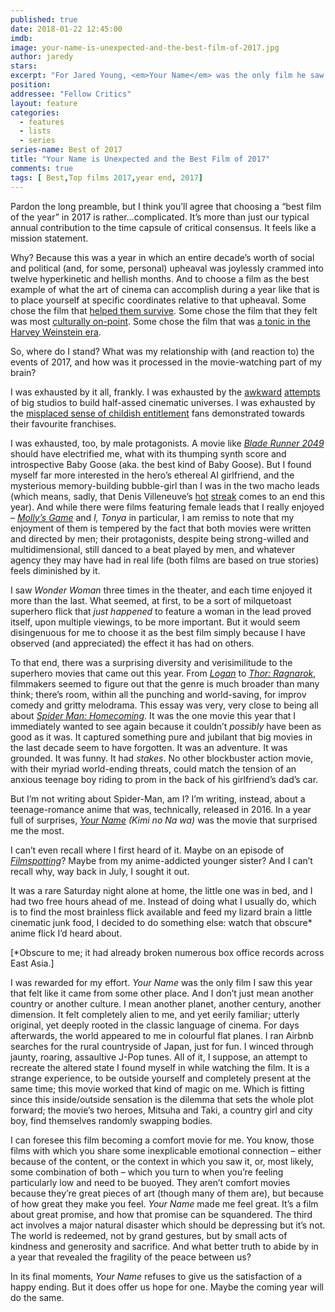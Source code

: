 ```yaml
---
published: true
date: 2018-01-22 12:45:00
imdb: 
image: your-name-is-unexpected-and-the-best-film-of-2017.jpg
author: jaredy 
stars: 
excerpt: "For Jared Young, <em>Your Name</em> was the only film he saw this year that felt like it came from another place. Find out why."
position: 
addressee: "Fellow Critics"
layout: feature
categories: 
  - features
  - lists
  - series
series-name: Best of 2017
title: "Your Name is Unexpected and the Best Film of 2017"
comments: true
tags: [ Best,Top films 2017,year end, 2017]
---
```

Pardon the long preamble, but I think you’ll agree that choosing a “best film of the year” in 2017 is rather…complicated. It’s more than just our typical annual contribution to the time capsule of critical consensus. It feels like a mission statement.

Why? Because this was a year in which an entire decade’s worth of social and political (and, for some, personal) upheaval was joylessly crammed into twelve hyperkinetic and hellish months. And to choose a film as the best example of what the art of cinema can accomplish during a year like that is to place yourself at specific coordinates relative to that upheaval. Some chose the film that [helped them survive](http://www.dearcastandcrew.com/content/2018/1/16/it-comes-at-night-is-unsettling-and-the-best-film-of-2017.html). Some chose the film that they felt was most [culturally on-point](http://www.dearcastandcrew.com/content/2018/1/15/get-out-is-unreal-and-the-best-film-of-2017.html). Some chose the film that was [a tonic in the Harvey Weinstein era](http://www.chicagotribune.com/entertainment/movies/sc-mov-lady-bird-review-1106-story.html).

So, where do I stand? What was my relationship with (and reaction to) the events of 2017, and how was it processed in the movie-watching part of my brain?

I was exhausted by it all, frankly. I was exhausted by the [awkward](http://www.dearcastandcrew.com/content/2017/1/20/split.html) [attempts](http://www.dearcastandcrew.com/content/2017/6/12/the-mummy.html) of big studios to build half-assed cinematic universes. I was exhausted by the [misplaced sense of childish entitlement](https://www.vox.com/culture/2017/12/18/16791844/star-wars-last-jedi-backlash-controversy) fans demonstrated towards their favourite franchises.

I was exhausted, too, by male protagonists. A movie like [_Blade Runner 2049_](http://www.dearcastandcrew.com/content/2017/10/17/blade-runner-2049.html) should have electrified me, what with its thumping synth score and introspective Baby Goose (aka. the best kind of Baby Goose). But I found myself far more interested in the hero’s ethereal AI girlfriend, and the mysterious memory-building bubble-girl than I was in the two macho leads (which means, sadly, that Denis Villeneuve’s [hot](http://www.dearcastandcrew.com/content/2016/1/12/sicario-is-definitely-the-best-film-of-2015.html) [streak](http://www.dearcastandcrew.com/content/2017/1/17/arrival-is-the-best-and-profoundest-film-of-2016.html) comes to an end this year). And while there were films featuring female leads that I really enjoyed – [_Molly’s Game_](http://www.dearcastandcrew.com/content/2018/1/15/mollys-game.html) and _I, Tonya_ in particular, I am remiss to note that my enjoyment of them is tempered by the fact that both movies were written and directed by men; their protagonists, despite being strong-willed and multidimensional, still danced to a beat played by men, and whatever agency they may have had in real life (both films are based on true stories) feels diminished by it.

I saw _Wonder Woman_ three times in the theater, and each time enjoyed it more than the last. What seemed, at first, to be a sort of milquetoast superhero flick that _just happened_ to feature a woman in the lead proved itself, upon multiple viewings, to be more important. But it would seem disingenuous for me to choose it as the best film simply because I have observed (and appreciated) the effect it has had on others.

To that end, there was a surprising diversity and verisimilitude to the superhero movies that came out this year. From [_Logan_](http://www.dearcastandcrew.com/content/2017/3/3/logan.html) to [_Thor: Ragnarok_](http://www.dearcastandcrew.com/content/2017/11/13/thor-ragnarok.html), filmmakers seemed to figure out that the genre is much broader than many think; there’s room, within all the punching and world-saving, for improv comedy and gritty melodrama. This essay was very, very close to being all about [_Spider Man: Homecoming_](http://www.dearcastandcrew.com/content/2017/7/10/spider-man-homecoming.html). It was the one movie this year that I immediately wanted to see again because it couldn’t _possibly_ have been as good as it was. It captured something pure and jubilant that big movies in the last decade seem to have forgotten. It was an adventure. It was grounded. It was funny. It had _stakes_. No other blockbuster action movie, with their myriad world-ending threats, could match the tension of an anxious teenage boy riding to prom in the back of his girlfriend’s dad’s car.

But I’m not writing about Spider-Man, am I? I’m writing, instead, about a teenage-romance anime that was, technically, released in 2016. In a year full of surprises, [_Your Name_](http://www.dearcastandcrew.com/content/2017/7/18/your-name.html) _(Kimi no Na wa)_ was the movie that surprised me the most.

I can’t even recall where I first heard of it. Maybe on an episode of [_Filmspotting_](https://www.filmspotting.net/)? Maybe from my anime-addicted younger sister? And I can’t recall why, way back in July, I sought it out.

It was a rare Saturday night alone at home, the little one was in bed, and I had two free hours ahead of me. Instead of doing what I usually do, which is to find the most brainless flick available and feed my lizard brain a little cinematic junk food, I decided to do something else: watch that obscure\* anime flick I’d heard about.

[\*Obscure to me; it had already broken numerous box office records across East Asia.]

I was rewarded for my effort. _Your Name_ was the only film I saw this year that felt like it came from some other place. And I don’t just mean another country or another culture. I mean another planet, another century, another dimension. It felt completely alien to me, and yet eerily familiar; utterly original, yet deeply rooted in the classic language of cinema. For days afterwards, the world appeared to me in colourful flat planes. I ran Airbnb searches for the rural countryside of Japan, just for fun. I winced through jaunty, roaring, assaultive J-Pop tunes. All of it, I suppose, an attempt to recreate the altered state I found myself in while watching the film. It is a strange experience, to be outside yourself and completely present at the same time; this movie worked that kind of magic on me. Which is fitting since this inside/outside sensation is the dilemma that sets the whole plot forward; the movie’s two heroes, Mitsuha and Taki, a country girl and city boy, find themselves randomly swapping bodies.

I can foresee this film becoming a comfort movie for me. You know, those films with which you share some inexplicable emotional connection – either because of the content, or the context in which you saw it, or, most likely, some combination of both – which you turn to when you’re feeling particularly low and need to be buoyed. They aren’t comfort movies because they’re great pieces of art (though many of them are), but because of how great they make you feel. _Your Name_ made me feel great. It’s a film about great promise, and how that promise can be squandered. The third act involves a major natural disaster which should be depressing but it’s not. The world is redeemed, not by grand gestures, but by small acts of kindness and generosity and sacrifice. And what better truth to abide by in a year that revealed the fragility of the peace between us?

In its final moments, _Your Name_ refuses to give us the satisfaction of a happy ending. But it does offer us hope for one. Maybe the coming year will do the same.